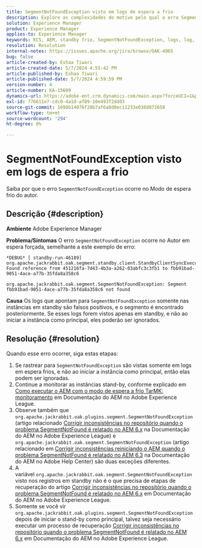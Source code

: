 ```yaml
---
title: SegmentNotFoundException visto em logs de espera a frio
description: Explore as complexidades do motivo pelo qual o erro SegmentNotFoundException ocorre no Autor em espera forçada.
solution: Experience Manager
product: Experience Manager
applies-to: Experience Manager
keywords: KCS, AEM, standby frio, SegmentNotFoundException, logs, log, Adobe Experience Manager
resolution: Resolution
internal-notes: https://issues.apache.org/jira/browse/OAK-4965
bug: false
article-created-by: Eshaa Tiwari
article-created-date: 5/7/2024 4:55:42 PM
article-published-by: Eshaa Tiwari
article-published-date: 5/7/2024 4:59:59 PM
version-number: 4
article-number: KA-15609
dynamics-url: https://adobe-ent.crm.dynamics.com/main.aspx?forceUCI=1&pagetype=entityrecord&etn=knowledgearticle&id=a54c5aa3-920c-ef11-9f8a-6045bd006793
exl-id: 776611e7-cdc0-4a1d-af89-10e493f2dd03
source-git-commit: 1698b14076f20b7af6a8d0ec11233e038d872658
workflow-type: tm+mt
source-wordcount: '294'
ht-degree: 0%

---
```


# SegmentNotFoundException visto em logs de espera a frio


Saiba por que o erro `SegmentNotFoundException` ocorre no Modo de espera frio do autor.

## Descrição {#description}


<b>Ambiente</b>
Adobe Experience Manager

<b>Problema/Sintomas</b>
O erro `SegmentNotFoundException` ocorre no Autor em espera forçada, semelhante a este exemplo de erro:


```
*DEBUG* [ standby-run-46189]  org.apache.jackrabbit.oak.segment.standby.client.StandbyClientSyncExecution Found reference from 451216fa-7d43-4b3a-a262-03abfc3c3fb1 to fbb91bad-9051-4ace-a77b-35fda8a358c6

org.apache.jackrabbit.oak.segment.SegmentNotFoundException: Segment fbb91bad-9051-4ace-a77b-35fda8a358c6 not found
```


<b>Causa</b>
Os logs que apontam para `SegmentNotFoundException` somente nas instâncias em standby são falsos positivos, e o segmento é encontrado posteriormente.
Se esses logs forem vistos apenas em standby, e não ao iniciar a instância como principal, eles poderão ser ignorados.




## Resolução {#resolution}


Quando esse erro ocorrer, siga estas etapas:

1. Se rastrear para `SegmentNotFoundException` são vistas somente em logs em espera frios, e não ao iniciar a instância como principal, então elas podem ser ignoradas.
2. Continue a monitorar as instâncias stand-by, conforme explicado em [Como executar o AEM com o modo de espera a frio TarMK: monitoramento](https://docs.adobe.com/content/help/en/experience-manager-65/deploying/deploying/tarmk-cold-standby.html#monitoring) em Documentação do AEM no Adobe Experience League.
3. Observe também que `org.apache.jackrabbit.oak.plugins.segment.SegmentNotFoundException` (artigo relacionado [Corrigir inconsistências no repositório quando o problema SegmentNotFound é relatado no AEM 6.x](https://helpx.adobe.com/experience-manager/kb/fix-inconsistencies-in-the-repository-when-segmentnotfound-issue.html) na Documentação do AEM no Adobe Experience League) e `org.apache.jackrabbit.oak.segment.SegmentNotFoundException` (artigo relacionado em [Corrigir inconsistências reiniciando o AEM quando o problema SegmentNotFound é relatado no AEM 6.3](https://helpx.adobe.com/au/experience-manager/kb/fix-inconsistencies-by-restarting-AEM-when-segmentNotFound-issue-is-reported-in-AEM.html) na Documentação do AEM no Adobe Help Center) são duas exceções diferentes.
4. A variável `org.apache.jackrabbit.oak.segment.SegmentNotFoundException` visto nos registros em standby não é o que precisa de etapas de recuperação do artigo [Corrigir inconsistências no repositório quando o problema SegmentNotFound é relatado no AEM 6.x](https://helpx.adobe.com/experience-manager/kb/fix-inconsistencies-in-the-repository-when-segmentnotfound-issue.html) em Documentação do AEM no Adobe Experience League.
5. Somente se você vir `org.apache.jackrabbit.oak.plugins.segment.SegmentNotFoundException` depois de iniciar o stand-by como principal, talvez seja necessário executar um processo de recuperação [Corrigir inconsistências no repositório quando o problema SegmentNotFound é relatado no AEM 6.x](https://helpx.adobe.com/experience-manager/kb/fix-inconsistencies-in-the-repository-when-segmentnotfound-issue.html) em Documentação do AEM no Adobe Experience League.

